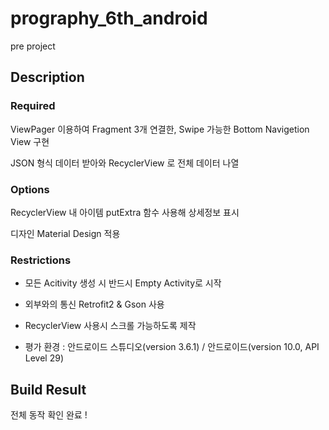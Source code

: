 # prography_6th_android
pre project

## Description
### Required
ViewPager 이용하여 Fragment 3개 연결한, Swipe 가능한 Bottom Navigetion View 구현

JSON 형식 데이터 받아와 RecyclerView 로 전체 데이터 나열

### Options
RecyclerView 내 아이템 putExtra 함수 사용해 상세정보 표시

디자인 Material Design 적용

### Restrictions
- 모든 Acitivity 생성 시 반드시 Empty Activity로 시작

- 외부와의 통신 Retrofit2 & Gson 사용

- RecyclerView 사용시 스크롤 가능하도록 제작

- 평가 환경 : 안드로이드 스튜디오(version 3.6.1) / 안드로이드(version 10.0, API Level 29)

## Build Result
전체 동작 확인 완료 !
